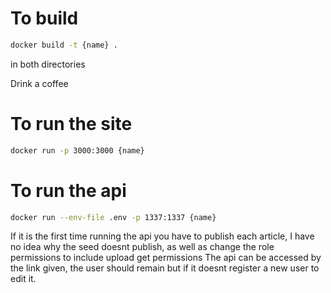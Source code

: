 # To build

```bash
docker build -t {name} . 
```
in both directories

Drink a coffee
# To run the site

```bash
docker run -p 3000:3000 {name}
```
# To run the api
```bash
docker run --env-file .env -p 1337:1337 {name}
```


If it is the first time running the api you have to publish each article, I have no idea why the seed doesnt publish, as well as change the role permissions to include upload get permissions
The api can be accessed by the link given, the user should remain but if it doesnt register a new user to edit it.


